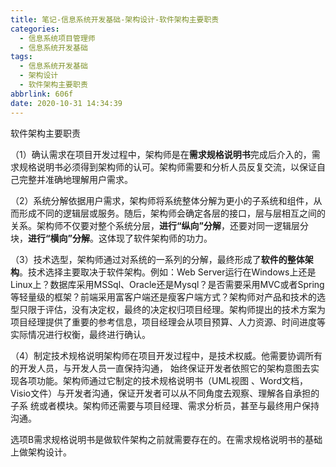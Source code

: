 ```yaml
---
title: 笔记-信息系统开发基础-架构设计-软件架构主要职责
categories:
  - 信息系统项目管理师
  - 信息系统开发基础
tags:
  - 信息系统开发基础
  - 架构设计
  - 软件架构主要职责
abbrlink: 606f
date: 2020-10-31 14:34:39
---
```


软件架构主要职责

（1）确认需求在项目开发过程中，架构师是在**需求规格说明书**完成后介入的，需求规格说明书必须得到架构师的认可。架构师需要和分析人员反复交流，以保证自己完整并准确地理解用户需求。

（2）系统分解依据用户需求，架构师将系统整体分解为更小的子系统和组件，从而形成不同的逻辑层或服务。随后，架构师会确定各层的接口，层与层相互之间的关系。架构师不仅要对整个系统分层，**进行“纵向”分解**，还要对同一逻辑层分块，**进行“横向”分解**。这体现了软件架构师的功力。

（3）技术选型，架构师通过对系统的一系列的分解，最终形成了**软件的整体架构**。技术选择主要取决于软件架构。例如：Web Server运行在Windows上还是Linux上？数据库采用MSSql、Oracle还是Mysql？是否需要采用MVC或者Spring等轻量级的框架？前端采用富客户端还是瘦客户端方式？架构师对产品和技术的选型只限于评估，没有决定权，最终的决定权归项目经理。架构师提出的技术方案为项目经理提供了重要的参考信息，项目经理会从项目预算、人力资源、时间进度等实际情况进行权衡，最终进行确认。

（4）制定技术规格说明架构师在项目开发过程中，是技术权威。他需要协调所有的开发人员，与开发人员一直保持沟通， 始终保证开发者依照它的架构意图去实现各项功能。架构师通过它制定的技术规格说明书（UML视图 、Word文档，Visio文件）与开发者沟通，保证开发者可以从不同角度去观察、理解各自承担的子系 统或者模块。架构师还需要与项目经理、需求分析员，甚至与最终用户保持沟通。

选项B需求规格说明书是做软件架构之前就需要存在的。在需求规格说明书的基础上做架构设计。
